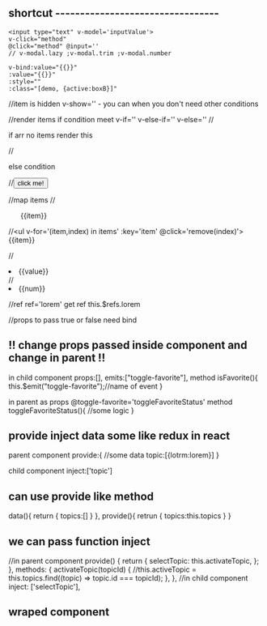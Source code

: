 ## shortcut ---------------------------------
```
<input type="text" v-model='inputValue'>
v-click="method"
@click="method" @input=''
// v-modal.lazy ;v-modal.trim ;v-modal.number
```
```
v-bind:value="{{}}"
:value="{{}}"
:style=""
:class="[demo, {active:boxB}]"
```
//item is hidden
v-show='' - you can when you don't need other conditions

//render items if condition meet
v-if=''
v-else-if=''
v-else=''
//<p v-if='goals.length === 0'>if arr no items render this<p>
//<p v-else-if='goals.length >=3'>else condition</p>
//<button v-elese>click me!</button>

//map items
//<ul v-for='(item,index) in items' :key='item'>{{item}}</ul>
//<ul v-for='(item,index) in items' :key='item' @click='remove(index)'>{{item}}</ul>

//<li v-for='value in {name:"jacek",age:22}' :key='value'>{{value}}</li>
//<li v-for='num in 10'>{{num}}</li>

//ref
ref='lorem'
get ref
this.$refs.lorem

//props
to pass true or false need bind
<my-component :is-named='true'>

## !! change props passed inside component and change in parent !!

in child component
props:[],
emits:["toggle-favorite"],
method
isFavorite(){
this.$emit("toggle-favorite");//name of event
}

in parent
as props @toggle-favorite='toggleFavoriteStatus'
method
toggleFavoriteStatus(){
//some logic
}

## provide inject data some like redux in react

parent component
provide:{
//some data
topic:[{lotrm:lorem}]
}

child component
inject:['topic']

## can use provide like method

data(){
return {
topics:[]
}
},
provide(){
retrun {
topics:this.topics
}
}

## we can pass function inject

//in parent component
provide() {
return {
selectTopic: this.activateTopic,
};
},
methods: {
activateTopic(topicId) {
//this.activeTopic = this.topics.find((topic) => topic.id === topicId);
},
},
//in child component
<template>
<button @click="selectTopic(id)">Learn More</button>
</template>
inject: ['selectTopic'],

## wraped component

<template v-slot:header> or <template #header>

## -------------------------------------------------------------------

## vue - directives

## use link or input

## v-bind (set value )

v-bind:<src, value>="<data or variable>"

## v-on:click="<method>" v-on:input

v-on:click="addToCounter"

## when pass arg on function and need event obj use $event

v-on:input="function($event, args)"

function(e,n ame){}

## modif .prevent

## v-on:submit.prevent="submitForm" or v-on:click.left (click left mouse btn)

## v-on:keyup.enter='confirmInput'

preventDefault()

## v-once - no render element after rerender !!!!!

## v-model="<some data>" = this chandle input update value and store in data obj

 <input type="text" v-model='inputValue'>

## computed: { use ony to display value transform them DYNAMIC VALUE'S

<p>Full name {{fullName}}</p>
  computed: {
    fullName() {
      if (this.inputValue === "") {
        return "";
      } else {
        return this.inputValue + " " + "Zablockie";
      }
    },
  },

## watcher

{ data() {
return {
inputValue: "",
};
watch: {
inputValue() {
console.log("this watcher well trigger after inputValue change");
},

## shorcuts

v-click="method"
@click="method"

v-bind:value="{{}}"
:value="{{}}"

## inline STYLE ====================

<div :style='{borderColor:boxA ? "red":"#ccc" }' class="demo" @click='boxSelected("A")'></div>

  <div :class="boxA ? 'demo active':'demo'" @click='boxSelected("A")'></div>

## BEST

 <div :class="{demo:true,active:boxA}" @click='boxSelected("A")'></div>
   <div class="demo" :class="{active:boxA}" @click='boxSelected("A")'></div>

## can use computed obj

boxAClasses() {
return { active: this.boxA };
},

## can use array

:class="[demo, {active:boxB}]"

## v-if=""

data() {
return { goals: [] };
},

<p v-if='goals.length === 0'>if arr no items render this<p>

## v-else can only use after v-if

<p v-if='goals.length === 0'>if arr no items render this<p>
<p v-else-if='goals.length >=3'>else condition</p>
<button v-elese>click me!</button>

## v-for map items

data() {
return { goals: [] };
},

<ul v-for='goal in goals'>
<p>{{goal}}</p>
</ul>

## ref='<string>'

ref='lorem'
in js file
this.$refs.lorem

## life-cucle methods

in .js
1-beforeCreate(){}
2-created(){}
3-beforeMount(){}
4-mounted(){}
5-beforeUpdate(){}
6-updated(){}

beforeUnmount(){}
unmounted(){}

## pass props name in array or name and type in obj

props:["jacek","dupa","rara"]
props:{
jacek:String,dupa:String,rara:String
}

## change props inside props and change in parent !!

in child component
method
this.$emit("toggle-favorite");

in parent
as props @toggle-favorite=''
method
some logic

## pass props as obj

<template>
  <user-data v-bind="person"></user-data>
</template>
 
<script>
  export default {
    data() {
      return {
        person: { firstname: 'Max', lastname: 'Schwarz' }
      };
    }
  }
</script>

## register components in main.js

import Component './../'

const app=createApp({})
app.component('component',Component)

## provide inject data some like redux in react

parent component
provide:{
//some data
topic:[{lotrm:lorem}]
}

child component
inject:['topic']

## can use provide like method

data(){
return {
topics:[]
}
},
provide(){
retrun {
topics:this.topics
}
}

## register components in main.js componnet is register globally

to wrap content whit componet use <slot> tag in wrapper componet
! - can use more than 1 slot

<div>
  <slot></slot>
</div>
<section>
  <slot name='section'></slot>
</section>
..
  <my-component-wrapper>
    <template v-slot:section>
    </template>
    <template v-slot:default>
    </template>
  </my-component-wrapper>

## to get slot proxy

mounted(){
consol.log(this.$slots)
}
and we can check if v-slot: is passed
v-if="$slots.header"

## use dynamic walues in component wrapper

<li v-for="goal in goals">
  <slot
  :item="goal"
  ></slot>
</li>

## dynamic components

import ActiveGoals from "./components/ActiveGoals.vue";
import ManageGoals from "./components/ManageGoals.vue";

data() {
return {
selectedComponent: "active-goals",
<component :is="selectedComponent"></component>
//wrap
<keep-alive>
<component :is="selectedComponent"></component>
</keep-alive>
to save inputs from switched components

## teleport

<teleport to=''></teleport>

## 
//wrap element
    <transition>
      <p v-if="paraIsVisible">this is sometimes visible...</p>
    </transition>
    <button @click="animateParagraph">Toggle paragraph</button>
//default class supported by vue
//anim when enter
.v-enter-from{opacity:0;transform:translateY(-30px);}
.v-enter-active{transition:all 0.3s;}
.v-enter-to{opacity:1;transform:translateY(0);}

//anim when element leave
.v-leave-from{opacity:1;transform:translateY(0);}
.v-leave-active{transition:all 0.3s;}
.v-leave-to{opacity:0;transform:translateY(-30px);}

//we can use custom animation in 
.v-enter-active{
  animation: <my-animation> 0.3s ease-in;
}
.v-leave-active{
  animation:slide-scale 0.3s ease-out
}
   <!-- custom prefix name class -->
    <transition name="para">
    .para-enter-from{opacity:0;transform:translateY(-30px);}
    .para-enter-active{transition:all 0.3s;}
    .para-enter-to{opacity:1;transform:translateY(0);}
  <!-- custom named class -->
    <transition enter-to-class="some-class">
